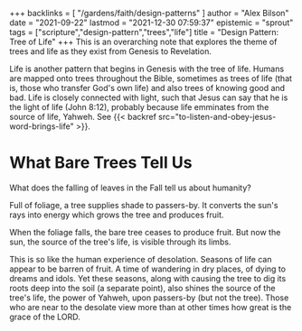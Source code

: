 +++
backlinks = [
  "/gardens/faith/design-patterns"
]
author = "Alex Bilson"
date = "2021-09-22"
lastmod = "2021-12-30 07:59:37"
epistemic = "sprout"
tags = ["scripture","design-pattern","trees","life"]
title = "Design Pattern: Tree of Life"
+++
This is an overarching note that explores the theme of trees and life as they exist from Genesis to Revelation.

Life is another pattern that begins in Genesis with the tree of life. Humans are mapped onto trees throughout the Bible, sometimes as trees of life (that is, those who transfer God's own life) and also trees of knowing good and bad. Life is closely connected with light, such that Jesus can say that he is the light of life (John 8:12), probably because life emminates from the source of life, Yahweh. See {{< backref src="to-listen-and-obey-jesus-word-brings-life" >}}.

# What Bare Trees Tell Us

What does the falling of leaves in the Fall tell us about humanity?

Full of foliage, a tree supplies shade to passers-by. It converts the sun's rays into energy which grows the tree and produces fruit.

When the foliage falls, the bare tree ceases to produce fruit. But now the sun, the source of the tree's life, is visible through its limbs.

This is so like the human experience of desolation. Seasons of life can appear to be barren of fruit. A time of wandering in dry places, of dying to dreams and idols. Yet these seasons, along with causing the tree to dig its roots deep into the soil (a separate point), also shines the source of the tree's life, the power of Yahweh, upon passers-by (but not the tree). Those who are near to the desolate view more than at other times how great is the grace of the LORD.
